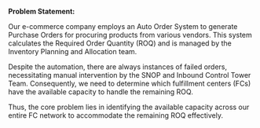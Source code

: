 **Problem Statement:**

Our e-commerce company employs an Auto Order System to generate Purchase Orders for procuring products from various vendors. This system calculates the Required Order Quantity (ROQ) and is managed by the Inventory Planning and Allocation team.

Despite the automation, there are always instances of failed orders, necessitating manual intervention by the SNOP and Inbound Control Tower Team. Consequently, we need to determine which fulfillment centers (FCs) have the available capacity to handle the remaining ROQ.

Thus, the core problem lies in identifying the available capacity across our entire FC network to accommodate the remaining ROQ effectively.
